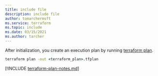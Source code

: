 ```yaml
---
title: include file
description: include file
author: tomarchermsft
ms.service: terraform
ms.topic: include
ms.date: 03/15/2021
ms.author: tarcher
---
```


After initialization, you create an execution plan by running [terraform plan](https://www.terraform.io/docs/commands/plan.html).

```cmd
terraform plan -out <terraform_plan>.tfplan
```

[!INCLUDE [terraform-plan-notes.md](terraform-plan-notes.md)]